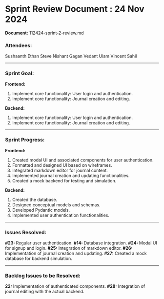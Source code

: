 # Sprint Review Document : 24 Nov 2024
**Document:** 112424-sprint-2-review.md

### **Attendees:**
Sushaanth
Ethan
Steve
Nishant
Gagan
Vedant
Ulam
Vincent
Sahil

---

### **Sprint Goal:**

**Frontend:**
1. Implement core functionality: User login and authentication.
2. Implement core functionality: Journal creation and editing.

**Backend:**
1. Implement core functionality: User login and authentication.
2. Implement core functionality: Journal creation and editing.

---

### **Sprint Progress:**

**Frontend:**
1. Created modal UI and associated components for user authentication.
2. Formatted and designed UI based on wireframes.
3. Integrated markdown editor for journal content.
4. Implemented journal creation and updating functionalities.
5. Created a mock backend for testing and simulation.

**Backend:**
1. Created the database.
2. Designed conceptual models and schemas.
3. Developed Pydantic models.
4. Implemented user authentication functionalities.

---

### **Issues Resolved:**
**#23:** Regular user authentication.
**#14:** Database integration.
**#24:** Modal UI for signup and login.
**#25:** Integration of markdown editor.
**#26:** Implementation of journal creation and updating.
**#27:** Created a mock database for backend simulation.

---

### **Backlog Issues to be Resolved:**
**22:** Implementation of authenticated components.
**#28:** Integration of journal editing with the actual backend.
